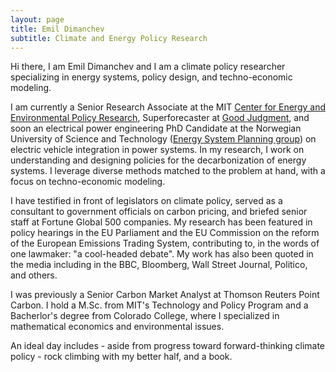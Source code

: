```yaml
---
layout: page
title: Emil Dimanchev
subtitle: Climate and Energy Policy Research
---
```


Hi there, I am Emil Dimanchev and I am a climate policy researcher specializing in energy systems, policy design, and techno-economic modeling.

I am currently a Senior Research Associate at the MIT [Center for Energy and Environmental Policy Research](http://ceepr.mit.edu), Superforecaster at [Good Judgment](http://ceepr.mit.edu), and soon an electrical power engineering PhD Candidate at the Norwegian University of Science and Technology ([Energy System Planning group](https://www.ntnu.edu/iel/research)) on electric vehicle integration in power systems. In my research, I work on understanding and designing policies for the decarbonization of energy systems. I leverage diverse methods matched to the problem at hand, with a focus on techno-economic modeling. 

I have testified in front of legislators on climate policy, served as a consultant to government officials on carbon pricing, and briefed senior staff at Fortune Global 500 companies. My research has been featured in policy hearings in the EU Parliament and the EU Commission on the reform of the European Emissions Trading System, contributing to, in the words of one lawmaker: "a cool-headed debate". My work has also been quoted in the media including in the BBC, Bloomberg, Wall Street Journal, Politico, and others.

I was previously a Senior Carbon Market Analyst at Thomson Reuters Point Carbon. I hold a M.Sc. from MIT's Technology and Policy Program and a Bacherlor's degree from Colorado College, where I specialized in mathematical economics and environmental issues.

An ideal day includes - aside from progress toward forward-thinking climate policy - rock climbing with my better half, and a book.

